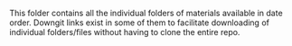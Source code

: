 This folder contains all the individual folders of materials available in date order. Downgit links exist in some of them to facilitate downloading of individual folders/files without having to clone the entire repo.
